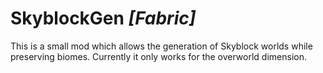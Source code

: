 # SkyblockGen *\[Fabric\]*

This is a small mod which allows the generation of Skyblock worlds while preserving biomes. Currently it only works for the overworld dimension.